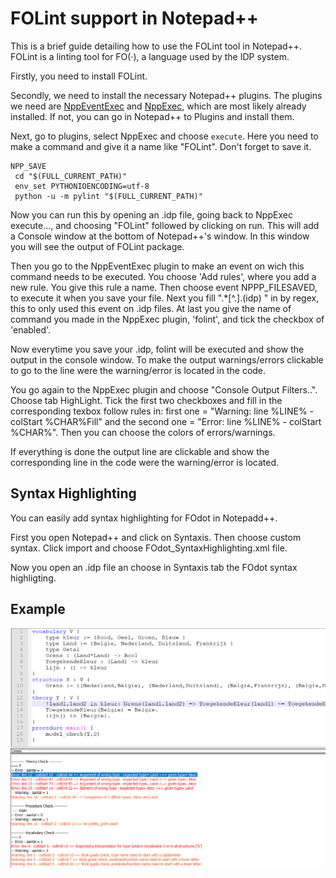 # FOLint support in Notepad++

This is a brief guide detailing how to use the FOLint tool in Notepad++.
FOLint is a linting tool for FO(·), a language used by the IDP system.

Firstly, you need to install FOLint. 

Secondly, we need to install the necessary Notepad++ plugins. 
The plugins we need are [NppEventExec](https://github.com/MIvanchev/NppEventExec) and [NppExec](https://github.com/d0vgan/nppexec), which are most likely already installed.
If not, you can go in Notepad++ to Plugins and install them.

Next, go to plugins, select NppExec and choose `execute`.
Here you need to make a command and give it a name like "FOLint". Don't forget to save it.

```
NPP_SAVE
 cd "$(FULL_CURRENT_PATH)"
 env_set PYTHONIOENCODING=utf-8
 python -u -m pylint "$(FULL_CURRENT_PATH)"
```

Now you can run this by opening an .idp file, going back to NppExec execute..., and choosing "FOLint" followed by clicking on run.
This will add a Console window at the bottom of Notepad++'s window. 
In this window you will see the output of FOLint package.

Then you go to the NppEventExec plugin to make an event on wich this command needs to be executed.
You choose 'Add rules', where you add a new rule. 
You give this rule a name. Then choose event NPPP_FILESAVED, to execute it when you save your file. 
Next you fill ".*[^.]\.(idp) " in by regex, this to only used this event on .idp files. 
At last you give the name of command you made in the NppExec plugin, 'folint', and tick the checkbox of 'enabled'.

Now everytime you save your .idp, folint will be executed and show the output in the console window.
To make the output warnings/errors clickable to go to the line were the warning/error is located in the code.

You go again to the NppExec plugin and choose "Console Output Filters..". Choose tab HighLight.
Tick the first two checkboxes and fill in the corresponding texbox follow rules in: 
first one = "Warning: line %LINE% - colStart %CHAR%Fill" and 
the second one = "Error: line %LINE% - colStart %CHAR%".
Then you can choose the colors of errors/warnings.

If everything is done the output line are clickable and show the corresponding line in the code were the warning/error is located.

Syntax Highlighting
-------
You can easily add syntax highlighting for FOdot in Notepadd++. 

First you open Notepad++ and click on Syntaxis. 
Then choose custom syntax. Click import and choose FOdot_SyntaxHighlighting.xml file.

Now you open an .idp file an choose in Syntaxis tab the FOdot syntax highligting.

Example
-------
![Example of folint in Notepad-plus-plus](notepad_folint.png)

